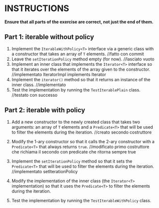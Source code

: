 # INSTRUCTIONS

**Ensure that all parts of the exercise are correct, not just the end of them.**

## Part 1: iterable without policy

1. Implement the `IterableWithPolicy<T>` interface via a generic class with a constructor that takes an array of `T` elements.
//fatto con commit
2. Leave the `setIterationPolicy` method empty (for now).
//lasciato vuoto
3. Implement an inner class that implements the `Iterator<T>` interface so that it iterates over the elements of the array given to the constructor.
//implementato IteratorImpl<T> implements Iterator<T>
4. Implement the `iterator()` method so that it returns an instance of the inner class.
//implementato
5. Test the implementation by running the `TestIterablePlain` class.
//testato con successo

## Part 2: iterable with policy

1. Add a new constructor to the newly created class that takes two arguments: an array of `T` elements and a `Predicate<T>` that will be used to filter the elements during the iteration.
//creato secondo costruttore
2. Modify the 1-ary constructor so that it calls the 2-ary constructor with a `Predicate<T>` that always returns `true`.
//modificato primo costruttore che richiama il secondo con predicate che ritorna sempre true
3. Implement the `setIterationPolicy` method so that it sets the `Predicate<T>` that will be used to filter the elements during the iteration.
//implementato setIterationPolicy
4. Modify the implementation of the inner class (the `Iterator<T>` implementation) so that it uses the `Predicate<T>` to filter the elements during the iteration.

5. Test the implementation by running the `TestIterableWithPolicy` class.
